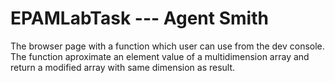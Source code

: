 # EPAMLabTask --- Agent Smith

The browser page with a function which user can use from the dev console.
The function aproximate an element value of a multidimension array and return a modified array with same dimension as result.
